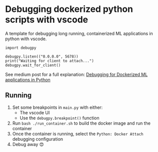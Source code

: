 # Debugging dockerized python scripts with vscode

A template for debugging long running, containerized ML applications in python with
vscode.

```
import debugpy

debugpy.listen(("0.0.0.0", 5678))
print("Waiting for client to attach...")
debugpy.wait_for_client()
```
See medium post for a full explanation: [Debugging for Dockerized ML applications in Python](https://towardsdatascience.com/debugging-for-dockerized-ml-applications-in-python-2f7dec30573d)

## Running

1. Set some breakpoints in `main.py` with either:
   * The vscode UI
   * Use the `debugpy.breakpoint()` function
2. Run `bash ./run_container.sh` to build the docker image and run the container
3. Once the container is running, select the `Python: Docker Attach` debugging configuration 
4. Debug away :heart_eyes:
